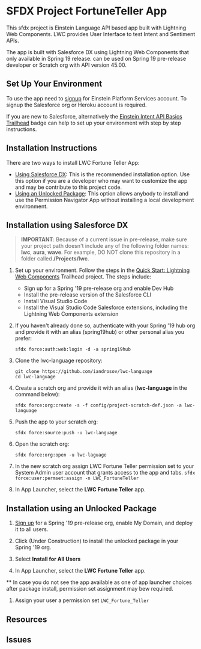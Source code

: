 # SFDX Project FortuneTeller App

This sfdx project is Einstein Language API based app built with Lightning Web Components. LWC provides User Interface to test Intent and Sentiment APIs.

The app is built with Salesforce DX using Lightning Web Components that only available in Spring 19 release. can be used on Spring 19 pre-release developer or Scratch org with API version 45.00.

## Set Up Your Environment
To use the app need to [signup](https://api.einstein.ai/signup
) for Einstein Platform Services account. To signup
the Salesforce org or Heroku account is required. 

If you are new to Salesforce, alternatively the [Einstein Intent API Basics](https://trailhead.salesforce.com/content/learn/modules/einstein_intent_basics/einstein_intent_basics_env) [Trailhead](https://trailhead.salesforce.com) badge can help to set up your environment with step by step instructions.

## Installation Instructions

There are two ways to install LWC Fortune Teller App:

-   [Using Salesforce DX](#installing-permission-navigator-using-salesforce-dx): This is the recommended installation option. Use this option if you are a developer who may want to customize the app and may be contribute to this project code.
-   [Using an Unlocked Package](#installing-permission-navigator-using-an-unlocked-package): This option allows anybody to install and use the Permission Navigator App without installing a local development environment.

## Installation using Salesforce DX

> **IMPORTANT**: Because of a current issue in pre-release, make sure your project path doesn't include any of the following folder names: **lwc**, **aura**, **wave**. For example, DO NOT clone this repository in a folder called **/Projects/lwc**.

1. Set up your environment. Follow the steps in the [Quick Start: Lightning Web Components](https://trailhead.salesforce.com/content/learn/projects/quick-start-lightning-web-components/) Trailhead project. The steps include:

    - Sign up for a Spring '19 pre-release org and enable Dev Hub
    - Install the pre-release version of the Salesforce CLI
    - Install Visual Studio Code
    - Install the Visual Studio Code Salesforce extensions, including the Lightning Web Components extension

1. If you haven't already done so, authenticate with your Spring '19 hub org and provide it with an alias (spring19hub) or other personal alias you prefer:

    ```
    sfdx force:auth:web:login -d -a spring19hub
    ```

1. Clone the lwc-language repository:

    ```
    git clone https://github.com/iandrosov/lwc-language
    cd lwc-language
    ```

1. Create a scratch org and provide it with an alias (**lwc-language** in the command below):

    ```
    sfdx force:org:create -s -f config/project-scratch-def.json -a lwc-language
    ```

1. Push the app to your scratch org:

    ```
    sfdx force:source:push -u lwc-language
    ```

1. Open the scratch org:

    ```
    sfdx force:org:open -u lwc-laguage
    ```
1. In the new scratch org assign LWC Fortune Teller permission set to your System Admin user account that grants access to the app and tabs.
`sfdx force:user:permset:assign -n LWC_FortuneTeller`


1. In App Launcher, select the **LWC Fortune Teller** app.


## Installation using an Unlocked Package

1. [Sign up](https://www.salesforce.com/form/signup/prerelease-spring19/) for a Spring '19 pre-release org, enable My Domain, and deploy it to all users.

1. Click (Under Construction) to install the unlocked package in your Spring '19 org.

1. Select **Install for All Users**

1. In App Launcher, select the **LWC Fortune Teller** app.

** In case you do not see the app available as one of app launcher choices after package install, permission set assignment may bew required.

1. Assign your user a permission set `LWC_Fortune_Teller`

## Resources


## Issues


